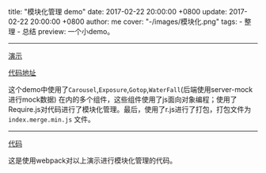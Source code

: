 title: "模块化管理 demo"
date: 2017-02-22 20:00:00 +0800
update: 2017-02-22 20:00:00 +0800
author: me
cover: "-/images/模块化.png"
tags:
    - 整理
    - 总结
preview: 一个小demo。

---

[演示](https://yasinchan.com/JUST_CODE/resume/%E6%A8%A1%E5%9D%97%E5%8C%96/%E6%A8%A1%E5%9D%97%E5%8C%96.html)

[代码地址](https://github.com/YasinChan/JUST_CODE/tree/master/resume/%E6%A8%A1%E5%9D%97%E5%8C%96)

这个demo中使用了`Carousel`,`Exposure`,`Gotop`,`WaterFall`(后端使用server-mock进行mock数据) 在内的多个组件，这些组件使用了js面向对象编程；使用了Require.js对代码进行了模块化管理。最后，使用了r.js进行了打包，打包文件为 `index.merge.min.js` 文件。


---- 

[代码](https://github.com/YasinChan/JUST_CODE/tree/master/resume/webpack-demo)

这是使用webpack对以上演示进行模块化管理的代码。